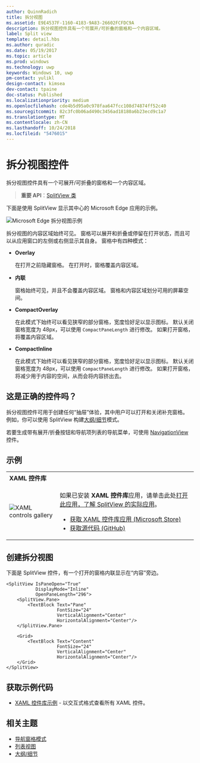 ```yaml
---
author: QuinnRadich
title: 拆分视图
ms.assetid: E9E4537F-1160-4183-9A83-26602FCFDC9A
description: 拆分视图控件具有一个可展开/可折叠的窗格和一个内容区域。
label: Split view
template: detail.hbs
ms.author: quradic
ms.date: 05/19/2017
ms.topic: article
ms.prod: windows
ms.technology: uwp
keywords: Windows 10, uwp
pm-contact: yulikl
design-contact: kimsea
dev-contact: tpaine
doc-status: Published
ms.localizationpriority: medium
ms.openlocfilehash: cde4b5d95a0c978faa647fcc108d74874ff52c40
ms.sourcegitcommit: 82c3fc0b06ad490c3456ad18180a6b23ecd9c1a7
ms.translationtype: MT
ms.contentlocale: zh-CN
ms.lasthandoff: 10/24/2018
ms.locfileid: "5476015"
---
```

# <a name="split-view-control"></a>拆分视图控件

拆分视图控件具有一个可展开/可折叠的窗格和一个内容区域。

> **重要 API**：[SplitView 类](https://msdn.microsoft.com/library/windows/apps/dn864360)

下面是使用 SplitView 显示其中心的 Microsoft Edge 应用的示例。

![Microsoft Edge 拆分视图示例](images/split_view_Edge.png)


 拆分视图的内容区域始终可见。 窗格可以展开和折叠或停留在打开状态，而且可以从应用窗口的左侧或右侧显示其自身。 窗格中有四种模式：

-   **Overlay**

    在打开之前隐藏窗格。 在打开时，窗格覆盖内容区域。

-   **内联**

    窗格始终可见，并且不会覆盖内容区域。 窗格和内容区域划分可用的屏幕空间。

-   **CompactOverlay**

    在此模式下始终可以看见狭窄的部分窗格，宽度恰好足以显示图标。 默认关闭窗格宽度为 48px，可以使用 `CompactPaneLength` 进行修改。 如果打开窗格，将覆盖内容区域。

-   **CompactInline**

    在此模式下始终可以看见狭窄的部分窗格，宽度恰好足以显示图标。 默认关闭窗格宽度为 48px，可以使用 `CompactPaneLength` 进行修改。 如果打开窗格，将减少用于内容的空间，从而会将内容挤出去。

## <a name="is-this-the-right-control"></a>这是正确的控件吗？

拆分视图控件可用于创建任何“抽屉”体验，其中用户可以打开和关闭补充窗格。 例如，你可以使用 SplitView 构建[大纲/细节](master-details.md)模式。

若要生成带有展开/折叠按钮和导航项列表的导航菜单，可使用 [NavigationView](navigationview.md) 控件。

## <a name="examples"></a>示例

<table>
<th align="left">XAML 控件库<th>
<tr>
<td><img src="images/xaml-controls-gallery-sm.png" alt="XAML controls gallery"></img></td>
<td>
    <p>如果已安装 <strong style="font-weight: semi-bold">XAML 控件库</strong>应用，请单击此处<a href="xamlcontrolsgallery:/item/SplitView">打开此应用，了解 SplitView 的实际应用</a>。</p>
    <ul>
    <li><a href="https://www.microsoft.com/store/productId/9MSVH128X2ZT">获取 XAML 控件库应用 (Microsoft Store)</a></li>
    <li><a href="https://github.com/Microsoft/Windows-universal-samples/tree/master/Samples/XamlUIBasics">获取源代码 (GitHub)</a></li>
    </ul>
</td>
</tr>
</table>

## <a name="create-a-split-view"></a>创建拆分视图

下面是 SplitView 控件，有一个打开的窗格内联显示在“内容”旁边。
```xaml
<SplitView IsPaneOpen="True"
           DisplayMode="Inline"
           OpenPaneLength="296">
    <SplitView.Pane>
        <TextBlock Text="Pane"
                   FontSize="24"
                   VerticalAlignment="Center"
                   HorizontalAlignment="Center"/>
    </SplitView.Pane>

    <Grid>
        <TextBlock Text="Content"
                   FontSize="24"
                   VerticalAlignment="Center"
                   HorizontalAlignment="Center"/>
    </Grid>
</SplitView>
```

## <a name="get-the-sample-code"></a>获取示例代码

- [XAML 控件库示例](https://github.com/Microsoft/Windows-universal-samples/tree/master/Samples/XamlUIBasics) - 以交互式格式查看所有 XAML 控件。

## <a name="related-topics"></a>相关主题
- [导航窗格模式](navigationview.md)
- [列表视图](lists.md)
- [大纲/细节](master-details.md)